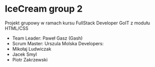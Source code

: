 # IceCream group 2

Projekt grupowy w ramach kursu FullStack Developer GoIT z modułu HTML/CSS 
- Team Leader: Paweł Gasz (Gash) 
- Scrum Master: Urszula Molska 
Developers:
- Mikołaj Ludwiczak
- Jacek Smyl
- Piotr Zakrzewski
